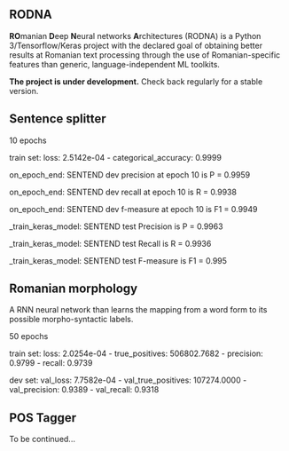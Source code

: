 ## RODNA
**RO**manian **D**eep **N**eural networks **A**rchitectures (RODNA) is a Python 3/Tensorflow/Keras project with the declared goal of obtaining better results at Romanian text processing through the use of Romanian-specific features than generic, language-independent ML toolkits.

**The project is under development.** Check back regularly for a stable version.


## Sentence splitter
10 epochs

train set: loss: 2.5142e-04 - categorical_accuracy: 0.9999

on_epoch_end: SENTEND dev precision at epoch 10 is P = 0.9959

on_epoch_end: SENTEND dev recall at epoch 10 is R = 0.9938

on_epoch_end: SENTEND dev f-measure at epoch 10 is F1 = 0.9949

_train_keras_model: SENTEND test Precision is P = 0.9963

_train_keras_model: SENTEND test Recall is R = 0.9936

_train_keras_model: SENTEND test F-measure is F1 = 0.995


## Romanian morphology
A RNN neural network than learns the mapping from a word form to its possible morpho-syntactic labels.

50 epochs

train set: loss: 2.0254e-04 - true_positives: 506802.7682 - precision: 0.9799 - recall: 0.9739

dev set: val_loss: 7.7582e-04 - val_true_positives: 107274.0000 - val_precision: 0.9389 - val_recall: 0.9318


## POS Tagger
To be continued...
